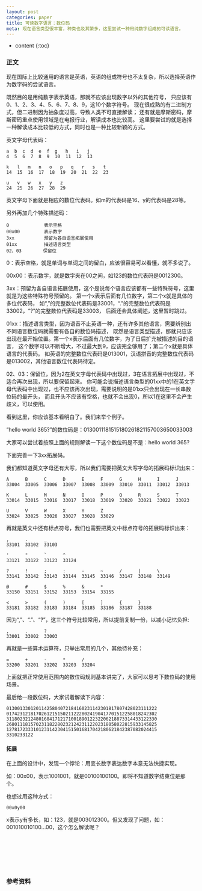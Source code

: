 ```yaml
---
layout: post
categories: paper
title: 可读数字语言：数位码
meta: 现在语言类型很丰富，种类也及其繁多，这里尝试一种用纯数字组成的可读语言。
---
```

* content
{:toc}

### 正文

现在国际上比较通用的语言是英语，英语的组成符号也不太复杂，所以选择英语作为数字码的尝试语言。

既然目的是用纯数字表示英语，那就不应该出现数字以外的其他符号，
只应该有0、1、2、3、4、5、6、7、8、9，这10个数字符号。
现在很成熟的有二进制方式，但二进制因为抽象度过高，导致人类不可直接解读；
还有就是摩斯密码，摩斯密码重点使用领域是在电报行业，解读成本也比较高。
这里要尝试的就是选择一种解读成本比较低的方式，同时也是一种比较新颖的方式。

英文字母代表码：
```
a  b  c  d  e  f  g   h   i   j 
4  5  6  7  8  9  10  11  12  13  

k   l   m   n   o   p   q   r   s   t
14  15  16  17  18  19  20  21  22  23

u   v   w   x   y   z
24  25  26  27  28  29
```

英文字母下面就是相应的数位代表码。如m的代表码是16、y的代表码是28等。

另外再加几个特殊描述码：
```
0             表示空格
00x00         表示数字
3xx           预留为各自语言拓展使用
01xx          描述语言类型
02、03        保留位
```

0：表示空格，就是单词与单词之间的留白，应该很容易可以看懂，就不多说了。

00x00：表示数字，就是数字夹在00之间，如123的数位代表码是0012300。

3xx：预留为各自语言拓展使用，这个是说每个语言应该都有一些特殊符号，这里就是为这些特殊符号预留的。
第一个x表示后面有几位数字，第二个x就是具体的多位代表码，
如“,”的完整数位代表码是33001，“.”的完整数位代表码是33002，“?”的完整数位代表码是33003，
后面还会具体阐述，这里暂时跳过。

01xx：描述语言类型，因为语音不止英语一种，还有许多其他语言，需要辨别出不同语言数位码就需要有各自的数位码描述，
既然是语言类型描述，那就只应该出现在最开始位置。第一个x表示后面有几位数字，为了日后扩充被描述的目的语言，
这个数字可以不断增大，不过最大到9，应该完全够用了；第二个x就是具体语言的代表码。
如英语的完整数位代表码是013001，汉语拼音的完整数位代表码是013002，其他语言数位代表码待定。

02、03：保留位，因为2在英文字母代表码中出现过，3在语言拓展中出现过，不适合再次出现，所以要保留起来。
你可能会说描述语言类型的01xx中的1在英文字母代表码中出现过，也不应该再次出现，需要说明的是01xx只会出现在一长串数位码的最开头，
而且开头不应该有空格，也就不会出现0，所以1在这里不会产生歧义，可以使用。

看到这里，你应该基本看明白了。我们来举个例子。

“hello world 365?”的数位码是：0130011181515180261821157003650033003

大家可以尝试着按照上面的规则解读一下这个数位码是不是：hello world 365?

下面完善一下3xx拓展码。

我们都知道英文字母还有大写，所以我们需要把英文大写字母的拓展码标识出来：
```
A      B      C      D      E      F      G      H      I      J 
33004  33005  33006  33007  33008  33009  33010  33011  33012  33013  

K      L      M      N      O      P      Q      R      S      T
33014  33015  33016  33017  33018  33019  33020  33021  33022  33023

U      V      W      X      Y      Z
33024  33025  33026  33027  33028  33029
```

再就是英文中还有标点符号，我们也需要把英文中标点符号的拓展码标识出来：
```
,      .      _                        
33101  33102  33103  

'      "      `      ^
33121  33122  33123  33124

?      !      ;      :      -      ~      /      |      \             
33141  33142  33143  33144  33145  33146  33147  33148  33149  

@      #      $      %      &      *
33150  33151  33152  33153  33154  33155

<      >      (      )      [      ]      {      }
33181  33182  33183  33184  33185  33186  33187  33188  
```

因为“,”、“.”、“?”，这三个符号比较常用，所以提前复制一份，以减小记忆负担:
```
,      .      ?                        
33001  33002  33003 
```

再就是一些算术运算符，只举出常用的几个，其他待补充：
```
=      +      -      *      /      
33200  33201  33202  33203  33204
```

上面就把正常使用范围内的数位码规则基本讲完了，大家可以思考下数位码的使用场景。

最后给一段数位码，大家试着解读下内容：
```
01300133012011425804072184160231142301817807428023111222
01742312181702612151502112228024190417701512258018242302
31180232124801684171217100189012232206218873314433122330
26801118157023118228023212423112202318058022815933145825
12781723331012311423041515016817042180621842387082024415
3310233122
```

#### 拓展

在上面的设计中，发现一个悖论：用变长数字表达数字本意无法快捷实现。

如：00x00，表示1001001，就是00100100100。即将不知道数字结束位是那个。

也想过用这种方式：
```
00x0y00
```

x表示y有多长，如：123，就是003012300。但又发现了问题，如：001010010100...00，这个怎么解读呢？

<br/><br/><br/><br/><br/>
### 参考资料


